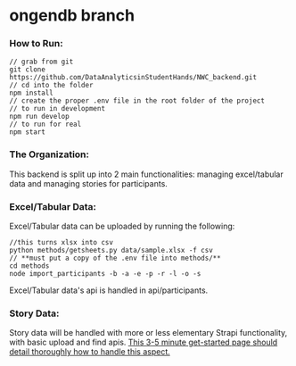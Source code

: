 # ongendb branch

### How to Run:
    // grab from git
    git clone https://github.com/DataAnalyticsinStudentHands/NWC_backend.git
    // cd into the folder
    npm install
    // create the proper .env file in the root folder of the project
    // to run in development
    npm run develop
    // to run for real
    npm start

### The Organization:
This backend is split up into 2 main functionalities: managing excel/tabular data and managing stories for participants.

### Excel/Tabular Data:
Excel/Tabular data can be uploaded by running the following:
    
    //this turns xlsx into csv
    python methods/getsheets.py data/sample.xlsx -f csv
    // **must put a copy of the .env file into methods/**
    cd methods
    node import_participants -b -a -e -p -r -l -o -s

Excel/Tabular data's api is handled in api/participants.

### Story Data:
Story data will be handled with more or less elementary Strapi functionality, with basic upload and find apis. [This 3-5 minute get-started page should detail thoroughly how to handle this aspect.](https://strapi.io/documentation/developer-docs/latest/getting-started/quick-start.html)